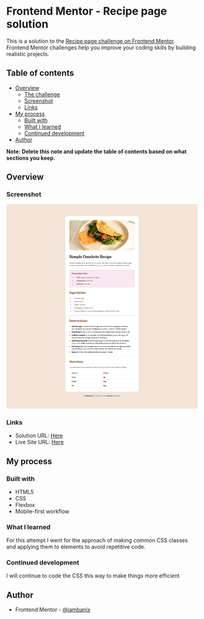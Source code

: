 # Frontend Mentor - Recipe page solution

This is a solution to the [Recipe page challenge on Frontend Mentor](https://www.frontendmentor.io/challenges/recipe-page-KiTsR8QQKm). Frontend Mentor challenges help you improve your coding skills by building realistic projects. 

## Table of contents

- [Overview](#overview)
  - [The challenge](#the-challenge)
  - [Screenshot](#screenshot)
  - [Links](#links)
- [My process](#my-process)
  - [Built with](#built-with)
  - [What I learned](#what-i-learned)
  - [Continued development](#continued-development)
- [Author](#author)


**Note: Delete this note and update the table of contents based on what sections you keep.**

## Overview

### Screenshot

![](./preview.png)

### Links

- Solution URL: [Here](https://github.com/jambanix/frontendmentor_recipe-page)
- Live Site URL: [Here](https://jambanix.github.io/frontendmentor_recipe-page/)

## My process

### Built with

- HTML5
- CSS
- Flexbox
- Mobile-first workflow

### What I learned

For this attempt I went for the approach of making common CSS classes and applying them to elements to avoid repetitive code.


### Continued development

I will continue to code the CSS this way to make things more efficient

## Author

- Frontend Mentor - [@jambanix](https://www.frontendmentor.io/profile/jambanix)

